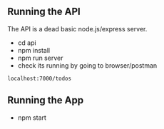 ## Running the API

The API is a dead basic node.js/express server. 

- cd api
- npm install
- npm run server
- check its running by going to browser/postman

```
localhost:7000/todos

```

## Running the App

- npm start
